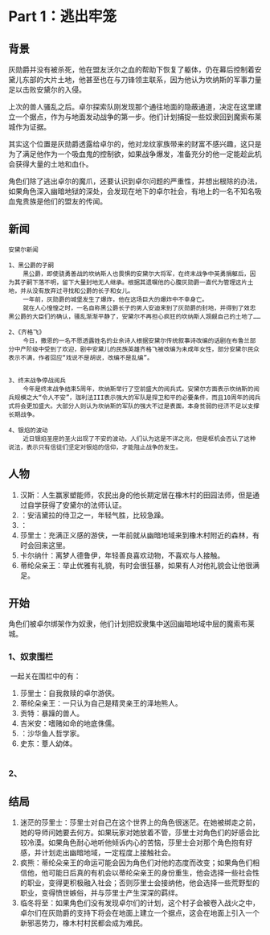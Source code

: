 # Part 1：逃出牢笼

## 背景

​	灰勋爵并没有被杀死，他在盟友沃尔之血的帮助下恢复了躯体，仍在幕后控制着安黛儿东部的大片土地，他甚至也在与刀锋领主联系，因为他认为坎纳斯的军事力量足以击败安黛尔的入侵。

​	上次的兽人骚乱之后。卓尔探索队刚发现那个通往地面的隐蔽通道，决定在这里建立一个据点，作为与地面发动战争的第一步。他们计划捕捉一些奴隶回到魔索布莱城作为证据。

​	其实这个位置是灰勋爵透露给卓尔的，他对龙纹家族带来的财富不感兴趣，这只是为了满足他作为一个吸血鬼的控制欲，如果战争爆发，准备充分的他一定能趁此机会获得大量的土地和血仆。

​	角色们除了逃出卓尔的魔爪，还要认识到卓尔问题的严重性，并想出根除的办法，如果角色深入幽暗地狱的深处，会发现在地下的卓尔社会，有地上的一名不知名吸血鬼贵族是他们的盟友的传闻。



## 新闻

```
安黛尔新闻

1、黑公爵的子嗣
	黑公爵，即使骁勇善战的坎纳斯人也畏惧的安黛尔大将军，在终末战争中英勇捐躯后，因为其子嗣下落不明，留下大量封地无人继承。根据其遗嘱他的心腹灰勋爵一直代为管理这片土地，并从没有放弃过寻找和公爵的长子和女儿。
	一年前，灰勋爵的城堡发生了爆炸，他在这场巨大的爆炸中不幸身亡。
	就在人心惶惶之时，一名自称黑公爵长子的男人安迪来到了灰勋爵的封地，并得到了效忠黑公爵的大臣们的确认，骚乱渐渐平静了，安黛尔不再担心疯狂的坎纳斯人觊觎自己的土地了……

2、《齐格飞》
	今日，撒恩的一名不愿透露姓名的业余诗人根据安黛尔传统叙事诗改编的话剧在布鲁兰部分中产阶级中受到了欢迎，剧中安黛儿的民族英雄齐格飞被改编为未成年女性，部分安黛尔民众表示不满，作者回应“戏说不是胡说，改编不是乱编”。
	

3、终末战争停战阅兵
	今年是终末战争结束5周年，坎纳斯举行了空前盛大的阅兵式。安黛尔方面表示坎纳斯的阅兵规模之大“令人不安”，珈利法III表示强大的军队是捍卫和平的必要条件，而且10周年的阅兵式将会更加盛大。大部分人则认为坎纳斯的军队的强大不过是表面，本身贫弱的经济不足以支撑长期战争。

4、银焰的波动
	近日银焰圣座的圣火出现了不安的波动，人们认为这是不详之兆，但是枢机会否认了这种说法，表示只有信徒们坚定对银焰的信仰，才能阻止战争的发生。

```



## 人物

1. 汉斯：人生赢家塑能师，农民出身的他长期定居在橡木村的田园法师，但是通过自学获得了安黛尔的法师认证。
2. ：安洁黛拉的侍卫之一，年轻气胜，比较急躁。
3. ：
4. 莎里士：充满正义感的游侠，一年前就从幽暗地域来到橡木村附近的森林，有时会回来这里。
5. 卡尔纳什：离梦人德鲁伊，年轻善良喜欢动物，不喜欢与人接触。
6. 蒂纶朵亲王：举止优雅有礼貌，有时会很狂暴，如果有人对他礼貌会让他很满足。



## 开始

​	角色们被卓尔绑架作为奴隶，他们计划把奴隶集中送回幽暗地域中层的魔索布莱城。

### 1、奴隶围栏

​	一起关在围栏中的有：

1. 莎里士：自我救赎的卓尔游侠。
2. 蒂纶朵亲王：一只认为自己是精灵亲王的泽地熊人。
3. 贡特：暴躁的兽人。
4. 吉米安：嗜赌如命的地底侏儒。
5. ：沙华鱼人哲学家。
6. 史东：蔁人幼体。



```

```

### 2、



## 结局

1. 迷茫的莎里士：莎里士对自己在这个世界上的角色很迷茫。在她被绑走之前，她的导师问她要去何方。如果玩家对她放着不管，莎里士对角色们的好感会比较冷漠。如果角色耐心地听他倾诉内心的苦恼，莎里士会对那个角色抱有好感，并计划走出幽暗地域，一定程度上接触社会。
2. 疯熊：蒂纶朵亲王的命运可能会因为角色们对他的态度而改变；如果角色们相信他，他可能日后真的有机会以蒂纶朵亲王的身份重生，他会选择一些社会性的职业，变得更积极融入社会；否则莎里士会接纳他，他会选择一些荒野型的职业，变得愤世嫉俗，并与莎里士产生深深的羁绊。
3. 临冬将至：如果角色们没有发现卓尔们的计划，这个村子会被卷入战火之中，卓尔们在灰勋爵的支持下将会在地面上建立一个据点，这会在地面上引入一个新邪恶势力，橡木村村民都会成为难民。